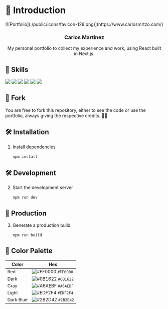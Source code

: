 # 📄 Introduction

<div align="center">
   [![Portfolio](./public/icons/favicon-128.png)](https://www.carlosmrtzo.com/)

   <h3 align="center">Carlos Martínez</h3>

   <p align="center">
      My personal portfolio to collect my experience and work, using React built in Next.js.
   </p>
</div>

## 💼 Skills

![](https://img.shields.io/badge/HTML-informational?style=for-the-badge&logo=html5&logoColor=edf2f4&color=0b1622&labelColor=ff0000)
![](https://img.shields.io/badge/CSS-informational?style=for-the-badge&logo=css3&logoColor=edf2f4&color=0b1622&labelColor=ff0000)
![](https://img.shields.io/badge/JavaScript-informational?style=for-the-badge&logo=JavaScript&logoColor=edf2f4&color=0b1622&labelColor=ff0000)
![](https://img.shields.io/badge/TypeScript-informational?style=for-the-badge&logo=TypeScript&logoColor=edf2f4&color=0b1622&labelColor=ff0000)
![](https://img.shields.io/badge/React-informational?style=for-the-badge&logo=react&logoColor=edf2f4&color=0b1622&labelColor=ff0000)
![](https://img.shields.io/badge/Next.js-informational?style=for-the-badge&logo=vercel&logoColor=edf2f4&color=0b1622&labelColor=ff0000)

## 🚨 Fork

You are free to fork this repository, either to see the code or use the portfolio, always giving the respective credits. 💪🏻

## 🛠 Installation

1. Install dependencies

   ```sh
   npm install
   ```

## 🛠 Development

2. Start the development server

   ```sh
   npm run dev
   ```

## 🚀 Production

3. Generate a production build

   ```sh
   npm run build
   ```

## 🎨 Color Palette

| Color     | Hex                                                                |
| --------- | ------------------------------------------------------------------ |
| Red       | ![#FF0000](https://via.placeholder.com/10/FF0000?text=+) `#FF0000` |
| Dark      | ![#0B1622](https://via.placeholder.com/10/0B1622?text=+) `#0B1622` |
| Gray      | ![#A6AEBF](https://via.placeholder.com/10/A6AEBF?text=+) `#A6AEBF` |
| Light     | ![#EDF2F4](https://via.placeholder.com/10/EDF2F4?text=+) `#EDF2F4` |
| Dark Blue | ![#2B2D42](https://via.placeholder.com/10/2B2D42?text=+) `#2B2D42` |
